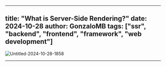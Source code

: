
---
title: "What is Server-Side Rendering?"
date: 2024-10-28
author: GonzaloMB
tags: ["ssr", "backend", "frontend", "framework", "web development"]
---
![Untitled-2024-10-28-1858](https://github.com/user-attachments/assets/63886506-c37c-4118-93aa-8b19be306365)

---

